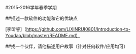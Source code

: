 #2015-2016学年春季学期
 
 
##描述一款软件的功能和它的优缺点


[李昕睿]（https://github.com/LIXINRUI0801/Introduction-to-Youdao/blob/master/README.md）

##找一个伙伴，请他描述用户故事（针对任何软件/应用均可）

